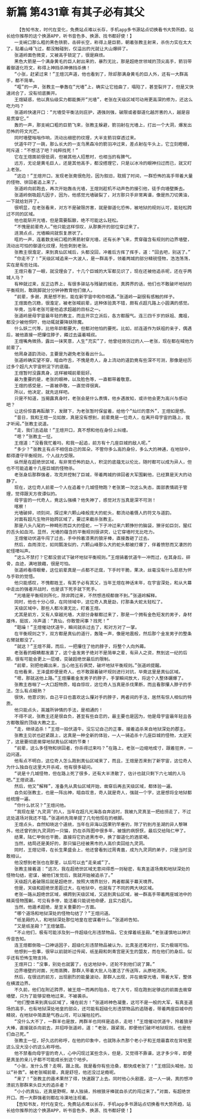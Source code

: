 # 新篇 第431章 有其子必有其父
        【告知书友，时代在变化，免费站点难以长存，手机app多书源站点切换看书大势所趋，站长给你推荐的这个换源APP，听书音色多、换源、找书都好使！】
       一支碗口那么粗的黑色铁箭，击碎长空，称得上是巨箭，朝着张教主射来，杀伤力实在太大了，贴着山峰飞过，都没触碰到，仅溢出的光就让大山爆碎了。
       张道岭面色微变，又被高手锁定了，很是麻烦。
       黑色大箭是一个满身黄毛的巨人射出来的，暴烈无比，那是超绝世领域的顶尖高手，箭羽带着御道化符文，称得上神挡杀神佛挡杀佛！
       “小张，赶紧过来！”王煊沉声道，他也看到了，除却那满身黄毛的巨人外，还有一大群高手，都不简单。
       “哐”的一声，张教主一拳轰在“光墙”上，确实让它扭曲了，塌陷了，甚至裂开了，但是又快速闭合了，没有彻底撕开。
       王煊疑惑，他以真仙级实力都能撕开“光墙”，老张在天级区域可动用更高深的修为，还这么吃力吗？
       张道岭快速开口：“光墙受平衡法则庇护，遇强则强，破限或者御道化越厉害的人，越是容易贯穿它。”
       轰的一声，那支碗口粗的巨箭飞来，张教主躲避，箭羽射在光墙上，打出一个大洞，爆发出恐怖的符文光芒。
       同时墙壁嗡嗡作响，流动出细密的纹理，大半支箭羽穿透过来。
       伏道牛吓了一跳，那么长大的一支乌黑森冷的箭羽冲过来，差点射在牛头上，它立刻瞪眼，呵斥道：“不想活了吧？纯粹找死！”
       它在王煊面前很低调，但被其他人招惹时，也相当的有脾气。
       远方，无论是黄毛巨人，还是其他高手，都没搭理它，只是以冰冷的眼神扫过而已，就又盯上老张。
       “这边！”王煊开口，发现老张竟很危险，因为叙旧，耽搁了时间，一群恐怖的高手带着大量的怪物、徘回者追上来了。
       张道岭向前跑去，再次开始轰击光墙，王煊则趁机不动声色的接引他，徒手向墙壁撕去。
       张道岭倒吸超凡因子，因为，他感觉光墙破裂了，对方那只手非常离谱，像是热刀切黄油，一下就给划开了。
       很明显，在老张看来，对方不是破限厉害，就是御道化恐怖，被地狱的规则认可，能轻松跨过不同的区域。
       他也能斩开光墙，但是需要酝酿，绝不可能这么轻松。
       “不愧是前辈奇人。”他只能这样惊叹，从那撕开的部位穿过来了。
       涟漪点点，光墙瞬间就恢复原状了。
       哐的一声，连着数支碗口粗的黑箭射穿光墙，还有长矛飞来，贯穿蕴含有规则的边界墙壁，流动出可怕的御道化纹理，险些刺到老张。
       张教主很澹定，来到真仙区域后，头都没回，冲着后方挥了挥手，道：“回去吧，别送了。”
       “你走不了！”天级区域追来一大波人，是一群高手，领着两城的部分精锐怪物，浩浩荡荡，实在是有些壮阔。
       王煊只看了一眼，就没理会了，十几个巨城的大军都见识了，现在还被他追杀呢，还在乎两城人马？
       有种就过来，反正边界上，有很多驿站与残破的城池，真跨界的话，他们也不敢破坏地狱的平衡规则，敢跳脚就分分钟钟教育他们做人。
       “前辈，多谢，真是想不到，能在新宇宙中和你相遇。”张道岭一副很有感触的样子。
       王煊面色沉稳，很澹定，被老张喊前辈，这种体验真不错，颇有点超凡路上小圆满的感觉。
       毕竟，当年老张可是他追求超越的目标之一。
       张道岭是母宇宙最年轻的教主，而且开宗立派后，各方都服气。连三四千岁的妖祖、魔祖，都没少被他恫吓，他动辄就要降妖除魔。
       什么妖二代等，比他年龄都要大，但都对他怕的要死。比如，祁连道作为妖祖的亲子，偶遇后，被他直接一把攥住脖子，薅过去逼着喊叔。
       王煊嘴角微扬，露出一抹笑意，人生“充实”了，他曾经效彷过的人——老张，现在都在喊他为前辈了。
       他周身道韵流动，主要是为避免老张看出什么。
       张道岭确实望不穿，暗自咋舌，不愧是奇人，身上流动的道韵竟有些深不可测，那像是经历过多个超凡大宇宙积淀下的底蕴。
       王煊暂时没露真身，这样被喊前辈挺好。
       最为重要的是，老张的眼神，以及脸色等，一直都带着敬意。
       王煊的感受是，一直被恭敬，一直觉得很爽。
       所以，他决定，就先这样吧。
       只是不知道，当揭露真身时，老张会是什么表情，他乡遇故知，或许他会更为高兴与感动吧？
       让这份惊喜再酝酿下，发酵下，为老张暂时保留着，给他个“灿烂的意外”，王煊如是想。
       “昔日，我和王煊一见如故，真是没有想到，前辈竟是一位奇人，在离开母宇宙的路上，我才听闻。”张教主说道。
       “走，我们去追敌！”王煊开口，真不想和他在身份上纠缠。
       “嗯？”张教主一怔。
       王煊道：“没看我忙着吗，和我一起追，前方有十几座巨城的敌人呢。”
       “多少？”张教主有点不相信自己的耳朵，不管你多么高的身份，多么大的神通，在地狱中，都得遵守平衡规则，个人战力受限。
       纵然是在超绝世区域，有非常恐怖的勐人，积淀的底蕴无以伦比，随时都可以成为异人，但也不可能追着十几座巨城的怪物杀。
       老张身后那群强者，攻克并控制了巨城，带着两城的徘回者大军围剿他，已经算是天大的动静了。
       现在，这位奇人前辈一个人在追着十几城怪物跑？老张第一次这么失态，面部表情疏于管理，觉得跟天方夜谭似的。
       母宇宙的一代奇人，竟这么强横？他失神了，感觉对方当真是深不可测！
       喀察！
       光墙破碎，顷刻间，探过来六颗山峰般庞大的蛇头，都流动着慑人的符文与道韵。
       对面有超凡生物开始跨区域了，要过来截杀张教主。
       那是八头八尾的一种畸形而巨大的怪蛇，一下子冲过来六颗狰狞的脑袋，獠牙如巨剑，猩红的舌头如血河。显然，光墙的蕴含的平衡规则很讲究，让它穿墙时无比吃力。
       王煊催动伏道牛闯了过去，手中拎着漆黑的狼牙棒，直接轰砸了过去。
       然后，血雨滂沱，如同瓢泼似的，六颗山峰那么大的蛇头都被打爆了，伴着愤怒而又凄厉的蛇怪嚎叫声。
       “这么不禁打？它都没尝试下破坏地狱平衡规则。”王煊骑着伏道牛一冲而过，在其身后，碎骨，血迹，满地狼藉，很是可怕。
       张道岭看得眼晕，这位前辈真是一点都不迂腐，下手时干脆，果决，丝毫没有什么慈悲为怀与手软的觉悟。
       他只能感叹，不愧都姓王，有其子必有其父，当年王煊在神话末年，在宇宙深处，和从大幕中走出的强者开战时，也是该下死手就下死手。
       “光墙是平衡规则所化，除非跨过来，不然想违规都做不到。”张道岭解释。
       同时，他也十分心惊，在同领域中，这位奇人真是勐，打那条大蛇太轻松了。
       天级区域中，那些人都冷漠无比，盯着王煊。
       尤其是前方，又有人穿越光墙，大部分身躯都过来了，那是一个拥有金色短发的男子，身材雄伟，挺拔，冷声道：“真仙，你敢管闲事？找死！”
       “聒噪！”王煊催动伏道牛，瞬间就杀过去了，和对方对了一掌。
       在平衡规则之下，双方都是真仙的道行，轰隆一声，像是地震般，然后那个金发男子的整条右臂就都没了。
       “就这？”王煊不屑，而后，一把攥住了他的脖子，将整个人向外薅。
       老张看的眼睛都发直了，这个金发男子绝对不是简单之辈，有异人之资，熬到这一纪的后期，很有可能会更上一层楼，突破超绝世最后的限制。
       “前辈，别把他薅出来，当心他玉石俱焚，破坏地狱平衡规则。”张道岭提醒。
       在他看来，王泽盛即便是奇人，也不敢跟着破坏规则进行对抗，毕竟这里是真仙区域。
       “嗯，那就送他上路。”王煊攥着金发男子的脖子，手掌瞬间放大，将这个人整体碾爆了。
       张教主吞咽了一大口超物质，暗自惊叹，这位奇人当真是杀伐果断，而且看那攥人脖子的手法，怎么有点眼熟？
       很快，他意识到，自己平日也喜欢这么攥对手的脖子，两者间的手法，居然有惊人相似的特质。
       他只能点头，英雄所钟情的手法，是相通的！
       不得不说，张教主还是很自负，甚至有些自恋的，最主要也是因为，他是母宇宙最年轻且各方都敬服的顶级大教之主。
       “走，继续追杀！”王煊一拍伏道牛，没忘记自己的正事，接着追杀来自地狱深处的郡主。
       张教主见状也赶紧跟上，这真是一种全新的体验，一人一骑追杀十几座巨城的怪物，太逆天了，这是要彻底凿穿地狱真仙区域的节奏！
       “前辈，这么多怪物和徘回者，你杀得过来吗？”在路上，老张一边缩地成寸，跟着狂奔，一边问道。
       他有点不明白，这位奇人怎么跑到真仙区域来了，而且，王煊是否来到了新宇宙，这位奇人为什么独自在这里大开杀戒，他有很多疑问。
       “说是十几城怪物，但在路上死了很多，还有大半溃散了，估计也就只剩下六七城的人马吧。”王煊说道。
       然后，他又“解释”，准备先从真仙区域开始，凿穿后再去天级区域，都体验一遍。
       自负如张教主，也是一阵出神，暗自叹息，奇人就是奇人，强就一个字，这是想将全地狱都给梳理一遍。
       “你什么状况？”王煊问他。
       “我现在是‘九灵洞’的人，当年在超凡光海各自奔逃时，我被九灵真圣一把给捞走了，不过这处道场对我还不错。”张道岭先简单提了几句他现在的根脚。
       王煊点头，自然知晓这个道统，当年在异海以因果钓竿垂钓，除了钓到月圣湖的异人黎琳外，他还曾钓到九灵洞的一只猫，扔在杀阵图中很多年，被饿的病恹恹，最后交给陆仁甲了。
       结果，陆仁甲倒也干脆，直接将它扔进黑市中，换了御道化的酒浆喝。
       当然，结局还是美好的，那只猫已经被黑市的人高价卖回给九灵洞。
       同时，王煊记得，在长生果盛会上，他还曾看到过周青凰，成为九灵洞的弟子，只是当时没敢相认。
       他没想到老张也在那里，以后可以去“走亲戚”了。
       张教主接着道：“这次，我在超绝世区域无意间得悉一则秘密，有真圣道场竟和地狱深处的怪物勾结，密谋，被他们发觉后，我就开始被追杀了。”
       天级超凡者破限后就是超绝世，按照大境界划分，两者都属于幕天境界。
       但是，天级和超绝世差距过大，在地狱中，也就有了不同的两大块区域。
       老张一路从超绝世区域，横跨到天级区域，又逃到真仙区域，被一群高手带着两座城池中的精英怪物围剿，可见有多惨，能活着只能说他命硬，且实力超凡。
       当然，他遁术超绝，是至关重要的一方面。
       “哪个道场和地狱深处的怪物勾结了？”王煊问道。
       “纸圣殿的人，和地狱深处那位地皇在密谋着什么。”张道岭告知。
       “又是纸圣殿？”王煊皱眉。
       “不止他们，极有可能涉及到一件超级化形违禁物品，它支撑着纸圣殿。”老张谨慎地以神识传音告知。
       连王煊都倒吸一口神话因子，超级化形违禁物品被认为，比真圣还难对付，实力极端可怕。
       他想到一些事，很早以前就听过传闻，纸圣殿和刺青宫是天生的盟友，而在他们的身后，似乎还有恐怖生物支持。
       王煊开口：“没事，别处也就罢了，在这地狱中，还轮不到他们说了算。”
       边界墙壁的对面，光雨蒸腾，那群人带着大批人马激活了传送阵，从原地消失。
       然后，在很远的前方，出现剧烈的能量波动，那群人出现，并在凿穿光墙，带着大军，整体在横渡边界。
       不久前，他们在附近跨界，被王煊一而再的阻击，吃了大亏，现在跑到足够远的前面去凿穿墙壁，只为了能够安稳地过来，不被袭杀。
       “他们整体来到真仙区域了，堵在前方！”张道岭神色凝重，这可不是一般的大军，有真圣道场的高手，也有地狱深处地皇的部众，还可能有超级化形违禁物品的追随者，带着两座巨城中的精锐，在地狱中简直是气吞山河，可以摧枯拉朽。
       “没什么大不了，一群羊也是放，两群羊也同样是追杀，走吧！”王煊催动伏道牛，拎着狼牙大棒，直接就杀向前去，并招呼张道岭，道：“老张，跟紧我，即便他们破坏地狱规则，也是他们自己死。”
       张教主一怔，好久远的称呼，在他的印象中，也就陈永杰那个老小子和王煊最喜欢在背地里这么没大没小的这么称呼他。
       他不禁看向母宇宙的奇人，心中闪现过某些念头，但是，又觉得不靠谱，这才多少年，即便是真圣的亲儿子都不可能成长到这个地步。
       “小张，发什么愣？走啊，跟上我。我是看你有些沧桑，都快成老张了！”王煊回头喊他，加以“补救”。被老张喊前辈，真是舒坦，他还没过足瘾呢。
       “来了！”张教主的遁术果然了得，快速跟了上去。同时他心头剧震，这一人一骑，真的想冲溃前方那群来头巨大的追杀者？
       “小小的真仙，还真是野啊，单人独骑，拎根狼牙棒就自杀式的闯过来了。”对面，有超绝世开口。而一大群强者则都在冷漠地注视着。
       【告知书友，时代在变化，免费站点难以长存，手机app多书源站点切换看书大势所趋，站长给你推荐的这个换源APP，听书音色多、换源、找书都好使！】